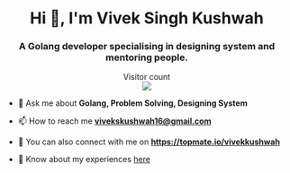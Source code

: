 <h1 align="center">Hi 👋, I'm Vivek Singh Kushwah</h1>
<h3 align="center">A Golang developer specialising in designing system and mentoring people. </h3>

<p align="center"> 
  Visitor count<br>
  <img src="https://profile-counter.glitch.me/deepansh946/count.svg" />
</p>

- 💬 Ask me about **Golang, Problem Solving, Designing System**

- 📫 How to reach me **vivekskushwah16@gmail.com**

- 💼 You can also connect with me on **https://topmate.io/vivekkushwah**

- 📄 Know about my experiences [here](https://drive.google.com/file/d/1u2lx9Qeg1EOlD8QNrELHt4tnqe4R2_vE/view)
